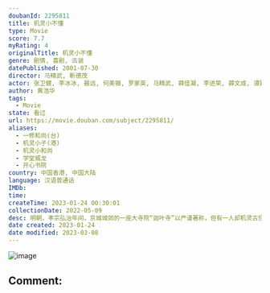 ```yaml
---
doubanId: 2295811
title: 机灵小不懂
type: Movie
score: 7.7
myRating: 4
originalTitle: 机灵小不懂
genre: 剧情, 喜剧, 古装
datePublished: 2001-07-30
director: 马精武, 靳德茂
actor: 张卫健, 李冰冰, 聂远, 何美钿, 罗家英, 马精武, 薛佳凝, 李进荣, 薛文成, 谭建昌, 沈晓海, 黄海冰, 曹俊, 黄翀, 关顺田, 刘大刚, 魏晶琦, 金永钢, 王槊, 靳德茂, 秦一铭, 何中华, 杜鹤, 赵麒, 寇占文, 马子俊, 张谦, 代乐乐, 姜薏柔, 刘挺
author: 黄浩华
tags:
  - Movie
state: 看过
url: https://movie.douban.com/subject/2295811/
aliases:
  - 一修和尚(台)
  - 机灵小子(港)
  - 机灵小和尚
  - 学堂威龙
  - 开心书院
country: 中国香港, 中国大陆
language: 汉语普通话
IMDb: 
time: 
createTime: 2023-01-24 00:30:01
collectionDate: 2022-05-09
desc: 明朝，孝宗弘治年间，京城城郊的一座大寺院“迦叶寺”以严谨著称，但有一人却机灵古怪，以打破寺规为乐，他就是不懂（张卫健饰）。不懂的存在给整个寺院带来生气，也因一次偶然的机会，帮助孝宗皇帝度过了难关。...
date created: 2023-01-24
date modified: 2023-03-08
---
```


![image](p2509141362.jpg)

Comment:
---
